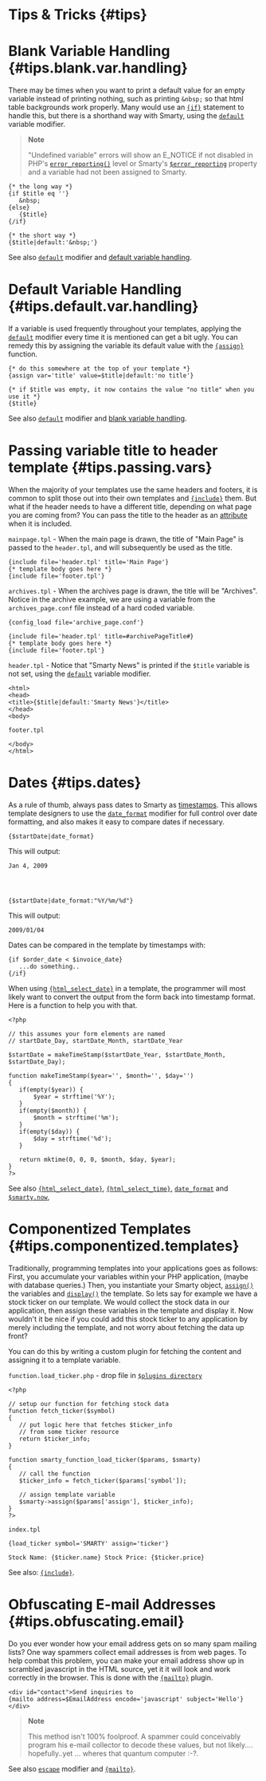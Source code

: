 Tips & Tricks {#tips}
=============

Blank Variable Handling {#tips.blank.var.handling}
=======================

There may be times when you want to print a default value for an empty
variable instead of printing nothing, such as printing `&nbsp;` so that
html table backgrounds work properly. Many would use an
[`{if}`](#language.function.if) statement to handle this, but there is a
shorthand way with Smarty, using the
[`default`](#language.modifier.default) variable modifier.

> **Note**
>
> "Undefined variable" errors will show an E\_NOTICE if not disabled in
> PHP\'s [`error_reporting()`](&url.php-manual;error_reporting) level or
> Smarty\'s [`$error_reporting`](#variable.error.reporting) property and
> a variable had not been assigned to Smarty.


    {* the long way *}
    {if $title eq ''}
       &nbsp;
    {else}
       {$title}
    {/if}

    {* the short way *}
    {$title|default:'&nbsp;'}

        

See also [`default`](#language.modifier.default) modifier and [default
variable handling](#tips.default.var.handling).

Default Variable Handling {#tips.default.var.handling}
=========================

If a variable is used frequently throughout your templates, applying the
[`default`](#language.modifier.default) modifier every time it is
mentioned can get a bit ugly. You can remedy this by assigning the
variable its default value with the
[`{assign}`](#language.function.assign) function.


    {* do this somewhere at the top of your template *}
    {assign var='title' value=$title|default:'no title'}

    {* if $title was empty, it now contains the value "no title" when you use it *}
    {$title}

        

See also [`default`](#language.modifier.default) modifier and [blank
variable handling](#tips.blank.var.handling).

Passing variable title to header template {#tips.passing.vars}
=========================================

When the majority of your templates use the same headers and footers, it
is common to split those out into their own templates and
[`{include}`](#language.function.include) them. But what if the header
needs to have a different title, depending on what page you are coming
from? You can pass the title to the header as an
[attribute](#language.syntax.attributes) when it is included.

`mainpage.tpl` - When the main page is drawn, the title of "Main Page"
is passed to the `header.tpl`, and will subsequently be used as the
title.


    {include file='header.tpl' title='Main Page'}
    {* template body goes here *}
    {include file='footer.tpl'}

        

`archives.tpl` - When the archives page is drawn, the title will be
"Archives". Notice in the archive example, we are using a variable from
the `archives_page.conf` file instead of a hard coded variable.


    {config_load file='archive_page.conf'}

    {include file='header.tpl' title=#archivePageTitle#}
    {* template body goes here *}
    {include file='footer.tpl'}

        

`header.tpl` - Notice that "Smarty News" is printed if the `$title`
variable is not set, using the [`default`](#language.modifier.default)
variable modifier.


    <html>
    <head>
    <title>{$title|default:'Smarty News'}</title>
    </head>
    <body>

        

`footer.tpl`


    </body>
    </html>

        

Dates {#tips.dates}
=====

As a rule of thumb, always pass dates to Smarty as
[timestamps](&url.php-manual;time). This allows template designers to
use the [`date_format`](#language.modifier.date.format) modifier for
full control over date formatting, and also makes it easy to compare
dates if necessary.


    {$startDate|date_format}

        

This will output:


    Jan 4, 2009

        


    {$startDate|date_format:"%Y/%m/%d"}

        

This will output:


    2009/01/04

        

Dates can be compared in the template by timestamps with:


    {if $order_date < $invoice_date}
       ...do something..
    {/if}

        

When using [`{html_select_date}`](#language.function.html.select.date)
in a template, the programmer will most likely want to convert the
output from the form back into timestamp format. Here is a function to
help you with that.


    <?php

    // this assumes your form elements are named
    // startDate_Day, startDate_Month, startDate_Year

    $startDate = makeTimeStamp($startDate_Year, $startDate_Month, $startDate_Day);

    function makeTimeStamp($year='', $month='', $day='')
    {
       if(empty($year)) {
           $year = strftime('%Y');
       }
       if(empty($month)) {
           $month = strftime('%m');
       }
       if(empty($day)) {
           $day = strftime('%d');
       }

       return mktime(0, 0, 0, $month, $day, $year);
    }
    ?>

        

See also [`{html_select_date}`](#language.function.html.select.date),
[`{html_select_time}`](#language.function.html.select.time),
[`date_format`](#language.modifier.date.format) and
[`$smarty.now`](#language.variables.smarty.now),

Componentized Templates {#tips.componentized.templates}
=======================

Traditionally, programming templates into your applications goes as
follows: First, you accumulate your variables within your PHP
application, (maybe with database queries.) Then, you instantiate your
Smarty object, [`assign()`](#api.assign) the variables and
[`display()`](#api.display) the template. So lets say for example we
have a stock ticker on our template. We would collect the stock data in
our application, then assign these variables in the template and display
it. Now wouldn't it be nice if you could add this stock ticker to any
application by merely including the template, and not worry about
fetching the data up front?

You can do this by writing a custom plugin for fetching the content and
assigning it to a template variable.

`function.load_ticker.php` - drop file in
[`$plugins directory`](#variable.plugins.dir)


    <?php

    // setup our function for fetching stock data
    function fetch_ticker($symbol)
    {
       // put logic here that fetches $ticker_info
       // from some ticker resource
       return $ticker_info;
    }

    function smarty_function_load_ticker($params, $smarty)
    {
       // call the function
       $ticker_info = fetch_ticker($params['symbol']);

       // assign template variable
       $smarty->assign($params['assign'], $ticker_info);
    }
    ?>

        

`index.tpl`


    {load_ticker symbol='SMARTY' assign='ticker'}

    Stock Name: {$ticker.name} Stock Price: {$ticker.price}

        

See also: [`{include}`](#language.function.include).

Obfuscating E-mail Addresses {#tips.obfuscating.email}
============================

Do you ever wonder how your email address gets on so many spam mailing
lists? One way spammers collect email addresses is from web pages. To
help combat this problem, you can make your email address show up in
scrambled javascript in the HTML source, yet it it will look and work
correctly in the browser. This is done with the
[`{mailto}`](#language.function.mailto) plugin.


    <div id="contact">Send inquiries to
    {mailto address=$EmailAddress encode='javascript' subject='Hello'}
    </div>

        

> **Note**
>
> This method isn\'t 100% foolproof. A spammer could conceivably program
> his e-mail collector to decode these values, but not likely\....
> hopefully..yet \... wheres that quantum computer :-?.

See also [`escape`](#language.modifier.escape) modifier and
[`{mailto}`](#language.function.mailto).
